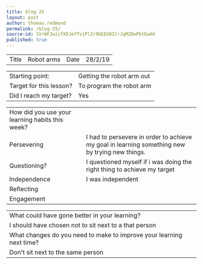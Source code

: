 ```yaml
---
title: blog 25
layout: post
author: thomas.redmond
permalink: /blog-25/
source-id: 1VrWFJwzifXDJeYTviPlZr9bEEG0ICrJqM2DwPbtEwd4
published: true
---
```

<table>
  <tr>
    <td>Title</td>
    <td>Robot arms</td>
    <td>Date</td>
    <td>28/2/19</td>
  </tr>
</table>


<table>
  <tr>
    <td>Starting point:</td>
    <td>Getting the robot arm out</td>
  </tr>
  <tr>
    <td>Target for this lesson?</td>
    <td>To program the robot arm</td>
  </tr>
  <tr>
    <td>Did I reach my target? </td>
    <td>Yes </td>
  </tr>
</table>


<table>
  <tr>
    <td>How did you use your learning habits this week?</td>
    <td></td>
  </tr>
  <tr>
    <td>Persevering</td>
    <td>I had to persevere in order to achieve my goal in learning something new by trying new things. </td>
  </tr>
  <tr>
    <td>Questioning?</td>
    <td>I questioned myself  if i was doing the right thing to achieve my target</td>
  </tr>
  <tr>
    <td>Independence</td>
    <td>I was independent</td>
  </tr>
  <tr>
    <td>Reflecting</td>
    <td></td>
  </tr>
  <tr>
    <td>Engagement</td>
    <td></td>
  </tr>
</table>


<table>
  <tr>
    <td>What could have gone better in your learning?</td>
    <td></td>
  </tr>
  <tr>
    <td>I should have chosen not to sit next to a that person</td>
    <td></td>
  </tr>
  <tr>
    <td>What changes do you need to make to improve your learning next time?</td>
    <td></td>
  </tr>
  <tr>
    <td>Don't sit next to the same person</td>
    <td></td>
  </tr>
</table>


